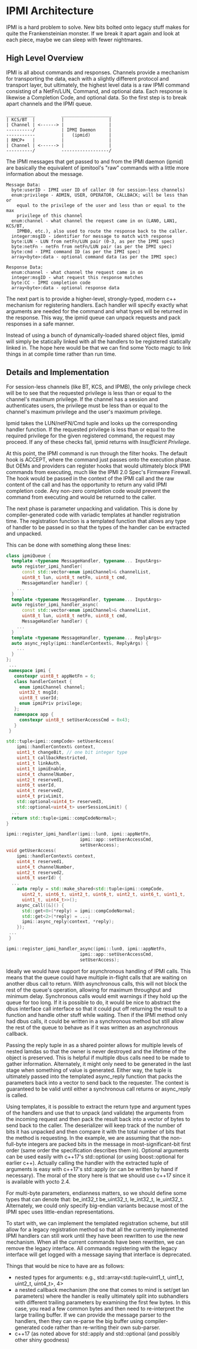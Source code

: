 # **IPMI Architecture**

IPMI is a hard problem to solve. New bits bolted onto legacy stuff makes for
quite the Frankensteinian monster. If we break it apart again and look at each
piece, maybe we can sleep with fewer nightmares.


## **High Level Overview**

IPMI is all about commands and responses. Channels provide a mechanism for
transporting the data, each with a slightly different protocol and transport
layer, but ultimately, the highest level data is a raw IPMI command consisting
of a NetFn/LUN, Command, and optional data. Each response is likewise a
Completion Code, and optional data. So the first step is to break apart
channels and the IPMI queue.


```
___________          ___________________
| KCS/BT  |          |                 |
| Channel | <------> |                 |
----------/          | IPMI Daemon     |
-----------          |   (ipmid)       |
| RMCP+   |          |                 |
| Channel | <------> |                 |
----------/          ------------------/
```


The IPMI messages that get passed to and from the IPMI daemon (ipmid) are
basically the equivalent of ipmitool's "raw" commands with a little more
information about the message.

```less
Message Data:
  byte:userID - IPMI user ID of caller (0 for session-less channels)
  enum:privilege - ADMIN, USER, OPERATOR, CALLBACK; will be less than or
    equal to the privilege of the user and less than or equal to the max
    privilege of this channel
  enum:channel - what channel the request came in on (LAN0, LAN1, KCS/BT,
    IPMB0, etc.), also used to route the response back to the caller.
  integer:msgID - identifier for message to match with response
  byte:LUN - LUN from netFn/LUN pair (0-3, as per the IPMI spec)
  byte:netFn - netFn from netFn/LUN pair (as per the IPMI spec)
  byte:cmd - IPMI command ID (as per the IPMI spec)
  array<byte>:data - optional command data (as per the IPMI spec)
```

```less
Response Data:
  enum:channel - what channel the request came in on
  integer:msgID - what request this response matches
  byte:CC - IPMI completion code
  array<byte>:data - optional response data
```

The next part is to provide a higher-level, strongly-typed, modern c++
mechanism for registering handlers. Each handler will specify exactly what
arguments are needed for the command and what types will be returned in the
response. This way, the ipmid queue can unpack requests and pack responses in a
safe manner.

Instead of using a bunch of dynamically-loaded shared object files, ipmid will
simply be statically linked with all the handlers to be registered statically
linked in. The hope here would be that we can find some Yocto magic to link
things in at compile time rather than run time.


## **Details and Implementation**

For session-less channels (like BT, KCS, and IPMB), the only privilege check
will be to see that the requested privilege is less than or equal to the
channel's maximum privilege. If the channel has a session and authenticates
users, the privilege must be less than or equal to the channel's maximum
privilege and the user's maximum privilege.

Ipmid takes the LUN/netFN/Cmd tuple and looks up the corresponding handler
function. If the requested privilege is less than or equal to the required
privilege for the given registered command, the request may proceed. If any of
these checks fail, ipmid returns with _Insufficient Privilege_.

At this point, the IPMI command is run through the filter hooks. The default
hook is ACCEPT, where the command just passes onto the execution phase. But
OEMs and providers can register hooks that would ultimately block IPMI commands
from executing, much like the IPMI 2.0 Spec's Firmware Firewall. The hook would
be passed in the context of the IPMI call and the raw content of the call and
has the opportunity to return any valid IPMI completion code. Any non-zero
completion code would prevent the command from executing and would be returned
to the caller.

The next phase is parameter unpacking and validation. This is done by
compiler-generated code with variadic templates at handler registration time.
The registration function is a templated function that allows any type of
handler to be passed in so that the types of the handler can be extracted and
unpacked.

This can be done with something along these lines:

```cpp
class ipmiQueue {
  template <typename MessageHandler, typename... InputArgs>
  auto register_ipmi_handler(
      const std::vector<enum ipmiChannel>& channelList,
      uint8_t lun, uint8_t netFn, uint8_t cmd,
      MessageHandler handler) {
    ...
  }
  template <typename MessageHandler, typename... InputArgs>
  auto register_ipmi_handler_async(
      const std::vector<enum ipmiChannel>& channelList,
      uint8_t lun, uint8_t netFn, uint8_t cmd,
      MessageHandler handler) {
    ...
  }
  template <typename MessageHandler, typename... ReplyArgs>
  auto async_reply(ipmi::handlerContext&, ReplyArgs) {
    ...
  }
};
 ...
 namespace ipmi {
   constexpr uint8_t appNetFn = 6;
   class handlerContext {
     enum ipmiChannel channel;
     uint32_t msgId;
     uint8_t userId;
     enum ipmiPriv privilege;
   };
   namespace app {
     constexpr uint8_t setUserAccessCmd = 0x43;
   }
 }

std::tuple<ipmi::compCode> setUserAccess(
    ipmi::handlerContext& context,
    uint1_t changeBit, // one bit integer type
    uint1_t callbackRestricted,
    uint1_t linkAuth,
    uint1_t ipmiEnable,
    uint4_t channelNumber,
    uint2_t reserved1,
    uint6_t userId,
    uint4_t reserved2,
    uint4_t privLimit,
    std::optional<uint4_t> reserved3,
    std::optional<uint4_t> userSessionLimit) {
  ...
  return std::tuple<ipmi::compCodeNormal>;
}

ipmi::register_ipmi_handler(ipmi::lun0, ipmi::appNetFn,
                            ipmi::app::setUserAccessCmd,
                            setUserAccess);
void getUserAccess(
    ipmi::handlerContext& context,
    uint4_t reserved1,
    uint4_t channelNumber,
    uint2_t reserved2,
    uint6_t userId) {
  ...
    auto reply = std::make_shared<std::tuple<ipmi::compCode,
      uint2_t, uint6_t, uint2_t, uint6_t, uint2_t, uint6_t, uint1_t,
      uint1_t, uint4_t>>();
    async_call([&]() {
      std::get<0>(*reply) = ipmi::compCodeNormal;
      std::get<2>(*reply) = ...;
      ipmi::async_reply(context, *reply);
    });
 ...
 }

ipmi::register_ipmi_handler_async(ipmi::lun0, ipmi::appNetFn,
                            ipmi::app::setUserAccessCmd,
                            setUserAccess);
```


Ideally we would have support for asynchronous handling of IPMI calls. This
means that the queue could have multiple in-flight calls that are waiting on
another dbus call to return. With asynchronous calls, this will not block the
rest of the queue's operation, allowing for maximum throughput and minimum
delay. Synchronous calls would emit warnings if they hold up the queue for too
long. If it is possible to do, it would be nice to abstract the dbus interface
call interface so that it could put off returning the result to a function and
handle other stuff while waiting. Then if the IPMI method only had dbus calls,
it could be written in a synchronous method but still allow the rest of the
queue to behave as if it was written as an asynchronous callback.

Passing the reply tuple in as a shared pointer allows for multiple levels of
nested lamdas so that the owner is never destroyed and the lifetime of the
object is preserved. This is helpful if multiple dbus calls need to be made to
gather information. Alternately, it might only need to be generated in the last
stage when something of value is generated. Either way, the tuple is ultimately
passed into the templated async_reply function that packs the parameters back
into a vector to send back to the requester. The context is guaranteed to be
valid until either a synchronous call returns or async_reply is called.

Using templates, it is possible to extract the return type and argument types
of the handlers and use that to unpack (and validate) the arguments from the
incoming request and then pack the result back into a vector of bytes to send
back to the caller. The deserializer will keep track of the number of bits it
has unpacked and then compare it with the total number of bits that the method
is requesting. In the example, we are assuming that the non-full-byte integers
are packed bits in the message in most-significant-bit first order (same order
the specification describes them in). Optional arguments can be used easily
with c++17's std::optional (or using boost::optional for earlier c++). Actually
calling the handler with the extracted tuple of arguments is easy with c++17's
std::apply (or can be written by hand if necessary). The moral of the story
here is that we should use c++17 since it is available with yocto 2.4.

For multi-byte parameters, endianness matters, so we should define some types
that can denote that: be_int32_t be_uint32_t, le_int32_t, le_uint32_t.
Alternately, we could only specify big-endian variants because most of the IPMI
spec uses little-endian representations.

To start with, we can implement the templated registration scheme, but still
allow for a legacy registration method so that all the currently implemented
IPMI handlers can still work until they have been rewritten to use the new
mechanism. When all the current commands have been rewritten, we can remove the
legacy interface. All commands registering with the legacy interface will get
logged with a message saying that interface is deprecated.

Things that would be nice to have are as follows:



*   nested types for arguments: e.g., std::array<std::tuple<uint1_t, uint1_t,
    uint2_t, uint4_t>, 4>
*   a nested callback mechanism (the one that comes to mind is set/get lan
    parameters) where the handler is really ultimately split into subhandlers
    with different trailing parameters by examining the first few bytes. In
    this case, you read a few common bytes and then need to re-interpret the
    large trailing buffer. If we can provide the message parser to the
    handlers, then they can re-parse the big buffer using compiler-generated
    code rather than re-writing their own sub-parser.
*   c++17 (as noted above for std::apply and std::optional (and possibly other
    shiny goodness)



